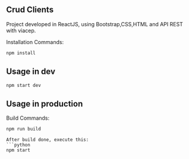 ## Crud Clients

Project developed in ReactJS, using Bootstrap,CSS,HTML and API REST with viacep.

Installation Commands:

```python
npm install
```

## Usage in dev

```python
npm start dev
```

## Usage in production

Build Commands:

```python
npm run build
```

````
After build done, execute this:
```python
npm start
````
